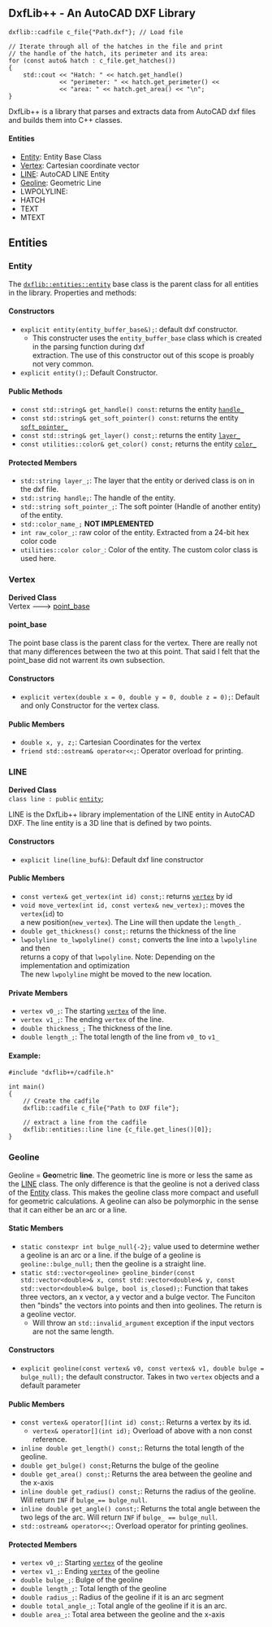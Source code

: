 ## DxfLib++ - An AutoCAD DXF Library

````
dxflib::cadfile c_file{"Path.dxf"}; // Load file

// Iterate through all of the hatches in the file and print
// the handle of the hatch, its perimeter and its area:
for (const auto& hatch : c_file.get_hatches())
{
	std::cout << "Hatch: " << hatch.get_handle()
			  << "perimeter: " << hatch.get_perimeter() <<
              << "area: " << hatch.get_area() << "\n";
}	
````

DxfLib++ is a library that parses and extracts data from AutoCAD dxf files and builds them into
C++ classes.

#### Entities
- [Entity](#entity): Entity Base Class
- [Vertex](#vertex): Cartesian coordinate vector 
- [LINE](#line): AutoCAD LINE Entity
- [Geoline](#geoline): Geometric Line
- LWPOLYLINE: 
- HATCH
- TEXT
- MTEXT


## Entities

### Entity <a name="entity"></a>

The [`dxflib::entities::entity`](#entity) base class is the parent class for all entities in the library. Properties and
methods:

#### Constructors<a name="entity::constructors"></a>

- `explicit entity(entity_buffer_base&);`: default dxf constructor.
  - This constructer uses the `entity_buffer_base` class which is created in the parsing function during dxf \
  extraction. The use of this constructor out of this scope is proably not very common.
- `explicit entity();`: Default Constructor.

#### Public Methods<a name="entity::public_methods"></a>

- `const std::string& get_handle() const`: returns the entity [`handle_`](#entity::protected_members) 
- `const std::string& get_soft_pointer() const`: returns the entity [`soft_pointer_`](#entity::protected_members) 
- `const std::string& get_layer() const;`: returns the entity [`layer_`](#entity::protected_members) 
- `const utilities::color& get_color() const;` returns the entity [`color_`](#entity::protected_members) 

#### Protected Members<a name="entity::protected_members"></a>

- `std::string layer_;`: The layer that the entity or derived class is on in the dxf file.
- `std::string handle;`: The handle of the entity.
- `std::string soft_pointer_;`: The soft pointer (Handle of another entity) of the entity.
- `std::color_name_;` **NOT IMPLEMENTED**
- `int raw_color_;`: raw color of the entity. Extracted from a 24-bit hex color code
- `utilities::color color_`: Color of the entity. The custom color class is used here.

### Vertex
**Derived Class**\
Vertex ---> [point_base](#point_base)

#### point_base
The point base class is the parent class for the vertex. There are really not that many
differences between the two at this point. That said I felt that the point_base did not
warrent its own subsection.

#### Constructors
- `explicit vertex(double x = 0, double y = 0, double z = 0);`: Default and only
Constructor for the vertex class.

#### Public Members
- `double x, y, z;`: Cartesian Coordinates for the vertex
- `friend std::ostream& operator<<;`: Operator overload for printing.

### LINE

**Derived Class**\
`class line : public` [`entity`](#entity);

LINE is the DxfLib++ library implementation of the LINE entity in AutoCAD DXF. 
The line entity is a 3D line that is defined by two points.

#### Constructors
- `explicit line(line_buf&)`: Default dxf line constructor

#### Public Members
- `const vertex& get_vertex(int id) const;`: returns [`vertex`](#vertex) by id
- `void move_vertex(int id, const vertex& new_vertex);`: moves the `vertex`(`id`) to\
a new position(`new_vertex`). The Line will then update the `length_`.
- `double get_thickness() const;`: returns the thickness of the line
- `lwpolyline to_lwpolyline() const;` converts the line into a `lwpolyline` and then \
returns a copy of that `lwpolyline`. Note: Depending on the implementation and optimization\
The new `lwpolyline` might be moved to the new location.

#### Private Members
- `vertex v0_;`: The starting [`vertex`](#vertex) of the line.
- `vertex v1_;`: The ending `vertex` of the line.
- `double thickness_;` The thickness of the line.
- `double length_;`: The total length of the line from `v0_` to `v1_`

#### Example:
```
#include "dxflib++/cadfile.h"

int main()
{
	// Create the cadfile
	dxflib::cadfile c_file{"Path to DXF file"};
	
	// extract a line from the cadfile
	dxflib::entities::line line {c_file.get_lines()[0]};
}
```
### Geoline

Geoline = **Geo**metric **line**. The geometric line is more or less the same as the 
[LINE](#LINE) class. The only difference is that the geoline is not a derived class of 
the [Entity](#entity) class. This makes the geoline class more compact and usefull for
geometric calculations. A geoline can also be polymorphic in the sense that it can either
be an arc or a line.


#### Static Members
- `static constexpr int bulge_null{-2};` value used to determine wether a geoline 
is an arc or a line. if the bulge of a geoline is `geoline::bulge_null;` then the geoline
is a straight line.
- `static std::vector<geoline> geoline_binder(const std::vector<double>& x,
		                                           const std::vector<double>& y, const std::vector<double>& bulge,
		                                           bool is_closed);`:
Function that takes three vectors, an x vector, a y vector and a bulge vector. The 
Funciton then "binds" the vectors into points and then into geolines. The return is a 
geoline vector.
	- Will throw an `std::invalid_argument` exception if the input vectors are not the
    same length.

#### Constructors
- `explicit geoline(const vertex& v0, const vertex& v1, double bulge = bulge_null);`
the default constructor. Takes in two `vertex` objects and a default parameter 

#### Public Members
- `const vertex& operator[](int id) const;`: Returns a vertex by its id.
	- `vertex& operator[](int id);` Overload of above with a non const reference.
- `inline double get_length() const;`: Returns the total length of the geoline.
- `double get_bulge() const;`Returns the bulge of the geoline
- `double get_area() const;`: Returns the area between the geoline and the x-axis
- `inline double get_radius() const;`: Returns the radius of the geoline. Will return
`INF` if `bulge_== bulge_null`. 
- `inline double get_angle() const;`: Returns the total angle between the two legs of the
arc. Will return `INF` if `bulge_ == bulge_null`.
- `std::ostream& operator<<;`: Overload operator for printing geolines.

#### Protected Members
- `vertex v0_;`: Starting [`vertex`](#vertex) of the geoline
- `vertex v1_;`: Ending [`vertex`](#vertex) of the geoline
- `double bulge_;`: Bulge of the geoline
- `double length_;`: Total length of the geoline
- `double radius_;`: Radius of the geoline if it is an arc segment
- `double total_angle_;`: Total angle of the geoline if it is an arc.
- `double area_;`: Total area between the geoline and the x-axis